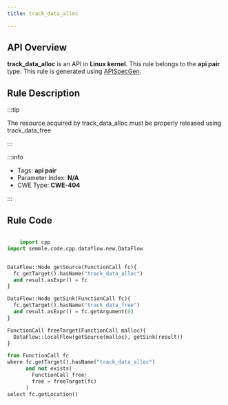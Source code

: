 ```yaml
---
title: track_data_alloc

---
```



## API Overview
**track_data_alloc** is an API in **Linux kernel**. This rule belongs to the **api pair** type. This rule is generated using [APISpecGen](../../tools/APISpecGen).
## Rule Description

:::tip

The resource acquired by track_data_alloc must be properly released using track_data_free

:::

:::info

- Tags: **api pair**
- Parameter Index: **N/A**
- CWE Type: **CWE-404**

:::

## Rule Code
```python

    import cpp
import semmle.code.cpp.dataflow.new.DataFlow


DataFlow::Node getSource(FunctionCall fc){
  fc.getTarget().hasName("track_data_alloc")
  and result.asExpr() = fc
}

DataFlow::Node getSink(FunctionCall fc){
  fc.getTarget().hasName("track_data_free")
  and result.asExpr() = fc.getArgument(0)
}

FunctionCall freeTarget(FunctionCall malloc){
  DataFlow::localFlow(getSource(malloc), getSink(result))
}

from FunctionCall fc
where fc.getTarget().hasName("track_data_alloc")
      and not exists(
        FunctionCall free| 
        free = freeTarget(fc)
      )
select fc.getLocation()

    
```